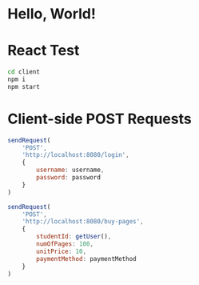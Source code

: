 # Hello, World!

# React Test

```bash
cd client 
npm i
npm start
```

# Client-side POST Requests

```js
sendRequest(
    'POST',
    'http://localhost:8080/login',
    {
        username: username,
        password: password
    }
)

sendRequest(
    'POST',
    'http://localhost:8080/buy-pages',
    {
        studentId: getUser(),
        numOfPages: 100,
        unitPrice: 10,
        paymentMethod: paymentMethod
    }
)
```